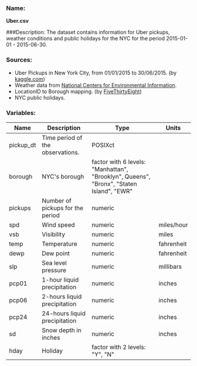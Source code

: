 ### Name:
**Uber.csv**

###Description:
The dataset contains information for Uber pickups, weather conditions and public holidays for the NYC for the period 2015-01-01 - 2015-06-30.

### Sources:

* Uber Pickups in New York City, from 01/01/2015 to 30/06/2015. (by [kaggle.com](https://www.kaggle.com/fivethirtyeight/uber-pickups-in-new-york-city))  
* Weather data from [National Centers for Environmental Information](https://www.ncdc.noaa.gov/).  
* LocationID to Borough mapping. (by [FiveThirtyEight](https://github.com/fivethirtyeight/uber-tlc-foil-response/blob/master/uber-trip-data/taxi-zone-lookup.csv))  
* NYC public holidays.   

### Variables:
| Name      | Description                      | Type                                                                                    | Units      |
|-----------|----------------------------------|-----------------------------------------------------------------------------------------|------------|
| pickup_dt | Time period of the observations. | POSIXct                                                                                 |            |
| borough   | NYC's borough                    | factor with 6 levels: "Manhattan", "Brooklyn", Queens", "Bronx", "Staten Island", "EWR" |            |
| pickups   | Number of pickups for the period | numeric                                                                                 |            |
| spd       | Wind speed                       | numeric                                                                                 | miles/hour |
| vsb       | Visibility                       | numeric                                                                                 | miles      |
| temp      | Temperature                      | numeric                                                                                 | fahrenheit |
| dewp      | Dew point                        | numeric                                                                                 | fahrenheit |
| slp       | Sea level pressure               | numeric                                                                                 | millibars  |
| pcp01     | 1-hour liquid precipitation      | numeric                                                                                 | inches     |
| pcp06     | 2-hours liquid precipitation     | numeric                                                                                 | inches     |
| pcp24     | 24-hours liquid precipitation    | numeric                                                                                 | inches     |
| sd        | Snow depth in inches             | numeric                                                                                 | inches     |
| hday      | Holiday                          | factor with 2 levels: "Y", "N"                                                          |            |

